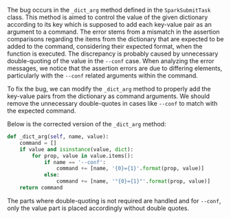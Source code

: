 The bug occurs in the `_dict_arg` method defined in the `SparkSubmitTask` class. This method is aimed to control the value of the given dictionary according to its key which is supposed to add each key-value pair as an argument to a command. The error stems from a mismatch in the assertion comparisons regarding the items from the dictionary that are expected to be added to the command, considering their expected format, when the function is executed. The discrepancy is probably caused by unnecessary double-quoting of the value in the `--conf` case. When analyzing the error messages, we notice that the assertion errors are due to differing elements, particularly with the `--conf` related arguments within the command.

To fix the bug, we can modify the `_dict_arg` method to properly add the key-value pairs from the dictionary as command arguments. We should remove the unnecessary double-quotes in cases like `--conf` to match with the expected command.

Below is the corrected version of the `_dict_arg` method:

```python
def _dict_arg(self, name, value):
    command = []
    if value and isinstance(value, dict):
        for prop, value in value.items():
            if name == '--conf':
                command += [name, '{0}={1}'.format(prop, value)]
            else:
                command += [name, '"{0}={1}"'.format(prop, value)]
    return command
```

The parts where double-quoting is not required are handled and for `--conf`, only the value part is placed accordingly without double quotes.
